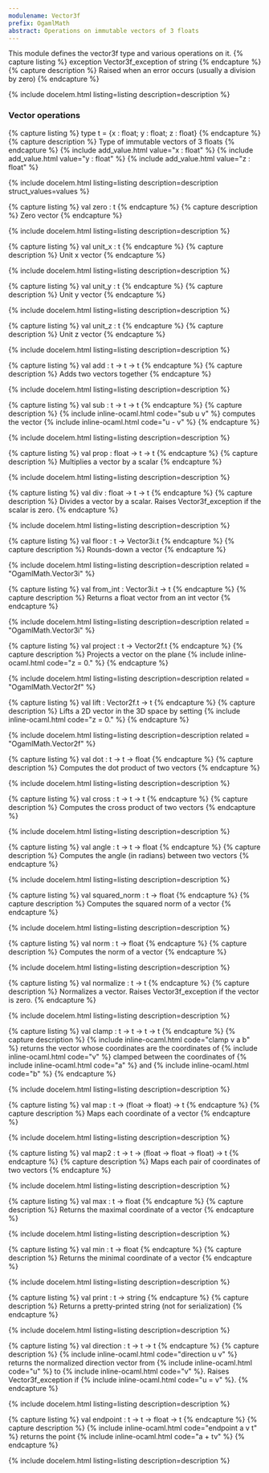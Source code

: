 ```yaml
---
modulename: Vector3f 
prefix: OgamlMath
abstract: Operations on immutable vectors of 3 floats
---
```



This module defines the vector3f type and various operations on it.
{% capture listing %}
exception Vector3f_exception of string
{% endcapture %}
{% capture description %}
Raised when an error occurs (usually a division by zero)
{% endcapture %}

{% include docelem.html listing=listing description=description   %}

### Vector operations

{% capture listing %}
type t = {x : float; y : float; z : float}
{% endcapture %}
{% capture description %}
Type of immutable vectors of 3 floats
{% endcapture %}
{% include add_value.html value="x : float" %}
{% include add_value.html value="y : float" %}
{% include add_value.html value="z : float" %}

{% include docelem.html listing=listing description=description struct_values=values  %}

{% capture listing %}
val zero : t
{% endcapture %}
{% capture description %}
Zero vector
{% endcapture %}

{% include docelem.html listing=listing description=description   %}

{% capture listing %}
val unit_x : t
{% endcapture %}
{% capture description %}
Unit x vector
{% endcapture %}

{% include docelem.html listing=listing description=description   %}

{% capture listing %}
val unit_y : t
{% endcapture %}
{% capture description %}
Unit y vector
{% endcapture %}

{% include docelem.html listing=listing description=description   %}

{% capture listing %}
val unit_z : t
{% endcapture %}
{% capture description %}
Unit z vector
{% endcapture %}

{% include docelem.html listing=listing description=description   %}

{% capture listing %}
val add : t -> t -> t
{% endcapture %}
{% capture description %}
Adds two vectors together
{% endcapture %}

{% include docelem.html listing=listing description=description   %}

{% capture listing %}
val sub : t -> t -> t
{% endcapture %}
{% capture description %}
{% include inline-ocaml.html code="sub u v" %} computes the vector {% include inline-ocaml.html code="u - v" %}
{% endcapture %}

{% include docelem.html listing=listing description=description   %}

{% capture listing %}
val prop : float -> t -> t
{% endcapture %}
{% capture description %}
Multiplies a vector by a scalar
{% endcapture %}

{% include docelem.html listing=listing description=description   %}

{% capture listing %}
val div : float -> t -> t
{% endcapture %}
{% capture description %}
Divides a vector by a scalar. Raises Vector3f_exception if the scalar is zero.
{% endcapture %}

{% include docelem.html listing=listing description=description   %}

{% capture listing %}
val floor : t -> Vector3i.t
{% endcapture %}
{% capture description %}
Rounds-down a vector
{% endcapture %}

{% include docelem.html listing=listing description=description  related = "OgamlMath.Vector3i" %}

{% capture listing %}
val from_int : Vector3i.t -> t
{% endcapture %}
{% capture description %}
Returns a float vector from an int vector
{% endcapture %}

{% include docelem.html listing=listing description=description  related = "OgamlMath.Vector3i" %}

{% capture listing %}
val project : t -> Vector2f.t
{% endcapture %}
{% capture description %}
Projects a vector on the plane {% include inline-ocaml.html code="z = 0." %}
{% endcapture %}

{% include docelem.html listing=listing description=description  related = "OgamlMath.Vector2f" %}

{% capture listing %}
val lift : Vector2f.t -> t
{% endcapture %}
{% capture description %}
Lifts a 2D vector in the 3D space by setting {% include inline-ocaml.html code="z = 0." %}
{% endcapture %}

{% include docelem.html listing=listing description=description  related = "OgamlMath.Vector2f" %}

{% capture listing %}
val dot : t -> t -> float
{% endcapture %}
{% capture description %}
Computes the dot product of two vectors
{% endcapture %}

{% include docelem.html listing=listing description=description   %}

{% capture listing %}
val cross : t -> t -> t
{% endcapture %}
{% capture description %}
Computes the cross product of two vectors
{% endcapture %}

{% include docelem.html listing=listing description=description   %}

{% capture listing %}
val angle : t -> t -> float
{% endcapture %}
{% capture description %}
Computes the angle (in radians) between two vectors
{% endcapture %}

{% include docelem.html listing=listing description=description   %}

{% capture listing %}
val squared_norm : t -> float
{% endcapture %}
{% capture description %}
Computes the squared norm of a vector
{% endcapture %}

{% include docelem.html listing=listing description=description   %}

{% capture listing %}
val norm : t -> float
{% endcapture %}
{% capture description %}
Computes the norm of a vector
{% endcapture %}

{% include docelem.html listing=listing description=description   %}

{% capture listing %}
val normalize : t -> t
{% endcapture %}
{% capture description %}
Normalizes a vector. Raises Vector3f_exception if the vector is zero.
{% endcapture %}

{% include docelem.html listing=listing description=description   %}

{% capture listing %}
val clamp : t -> t -> t -> t
{% endcapture %}
{% capture description %}
{% include inline-ocaml.html code="clamp v a b" %} returns the vector whose coordinates are the coordinates of {% include inline-ocaml.html code="v" %}
 clamped between the coordinates of {% include inline-ocaml.html code="a" %} and {% include inline-ocaml.html code="b" %}
{% endcapture %}

{% include docelem.html listing=listing description=description   %}

{% capture listing %}
val map : t -> (float -> float) -> t
{% endcapture %}
{% capture description %}
Maps each coordinate of a vector
{% endcapture %}

{% include docelem.html listing=listing description=description   %}

{% capture listing %}
val map2 : t -> t -> (float -> float -> float) -> t
{% endcapture %}
{% capture description %}
Maps each pair of coordinates of two vectors
{% endcapture %}

{% include docelem.html listing=listing description=description   %}

{% capture listing %}
val max : t -> float
{% endcapture %}
{% capture description %}
Returns the maximal coordinate of a vector
{% endcapture %}

{% include docelem.html listing=listing description=description   %}

{% capture listing %}
val min : t -> float
{% endcapture %}
{% capture description %}
Returns the minimal coordinate of a vector
{% endcapture %}

{% include docelem.html listing=listing description=description   %}

{% capture listing %}
val print : t -> string
{% endcapture %}
{% capture description %}
Returns a pretty-printed string (not for serialization)
{% endcapture %}

{% include docelem.html listing=listing description=description   %}

{% capture listing %}
val direction : t -> t -> t
{% endcapture %}
{% capture description %}
{% include inline-ocaml.html code="direction u v" %} returns the normalized direction vector from {% include inline-ocaml.html code="u" %} to {% include inline-ocaml.html code="v" %}.
 Raises Vector3f_exception if {% include inline-ocaml.html code="u = v" %}.
{% endcapture %}

{% include docelem.html listing=listing description=description   %}

{% capture listing %}
val endpoint : t -> t -> float -> t
{% endcapture %}
{% capture description %}
{% include inline-ocaml.html code="endpoint a v t" %} returns the point {% include inline-ocaml.html code="a + tv" %}
{% endcapture %}

{% include docelem.html listing=listing description=description   %}

